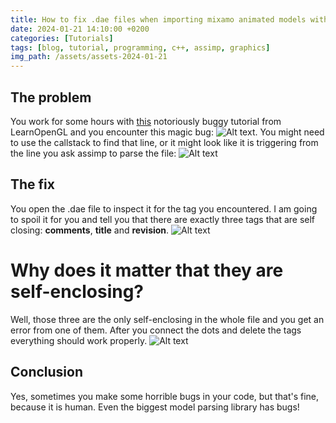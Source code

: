 ```yaml
---
title: How to fix .dae files when importing mixamo animated models with assimp on Linux
date: 2024-01-21 14:10:00 +0200
categories: [Tutorials]
tags: [blog, tutorial, programming, c++, assimp, graphics]
img_path: /assets/assets-2024-01-21
---
```

## The problem
You work for some hours with [this](https://learnopengl.com/Guest-Articles/2020/Skeletal-Animation) notoriously buggy tutorial from LearnOpenGL and you encounter this magic bug: ![Alt text](zoomsmooth.png). You might need to use the callstack to find that line, or it might look like it is triggering from the line you ask assimp to parse the file: ![Alt text](image-1.webp)

## The fix
You open the .dae file to inspect it for the tag you encountered. I am going to spoil it for you and tell you that there are exactly three tags that are self closing: **comments**, **title** and **revision**.
![Alt text](deletethis.png)
# Why does it matter that they are self-enclosing?
Well, those three are the only self-enclosing in the whole file and you get an error from one of them. After you connect the dots and delete the tags everything should work properly.
![Alt text](ssave.gif)
## Conclusion
Yes, sometimes you make some horrible bugs in your code, but that's fine, because it is human. Even the biggest model parsing library has bugs!